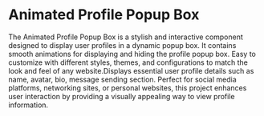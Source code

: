 # Animated Profile Popup Box
The Animated Profile Popup Box is a stylish and interactive component designed to display user profiles in a dynamic popup box. It contains smooth animations for displaying and hiding the profile popup box.
Easy to customize with different styles, themes, and configurations to match the look and feel of any website.Displays essential user profile details such as name, avatar, bio, message sending section.
Perfect for social media platforms, networking sites, or personal websites, this project enhances user interaction by providing a visually appealing way to view profile information.
